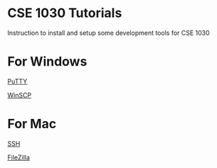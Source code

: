 # CSE 1030 Tutorials
Instruction to install and setup some development tools for CSE 1030

# For Windows
[PuTTY](https://github.com/misc-sonchau/dev-tool-tutorials/tree/main/puTTY) 

[WinSCP](https://github.com/misc-sonchau/dev-tool-tutorials/tree/main/winSCP) 


# For Mac

[SSH](https://github.com/misc-sonchau/dev-tool-tutorials/tree/main/ssh_mac) 

[FileZilla](https://github.com/misc-sonchau/dev-tool-tutorials/tree/main/fileZilla) 